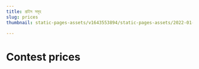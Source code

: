 ```yaml
---
title: প্রাইস সমূহ
slug: prices
thumbnail: static-pages-assets/v1643553894/static-pages-assets/2022-01-30_14-48_x5wjbi.png

---
```

# Contest prices